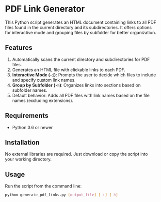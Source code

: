 # PDF Link Generator

This Python script generates an HTML document containing links to all PDF files found in the current directory and its subdirectories. It offers options for interactive mode and grouping files by subfolder for better organization.

## Features

1. Automatically scans the current directory and subdirectories for PDF files.
2. Generates an HTML file with clickable links to each PDF.
3. **Interactive Mode (`-i`)**: Prompts the user to decide which files to include and specify custom link names.
4. **Group by Subfolder (`-h`)**: Organizes links into sections based on subfolder names.
5. Default behavior: Adds all PDF files with link names based on the file names (excluding extensions).

## Requirements

- Python 3.6 or newer

## Installation

No external libraries are required. Just download or copy the script into your working directory.

## Usage

Run the script from the command line:

```bash
python generate_pdf_links.py [output_file] [-i] [-h]

